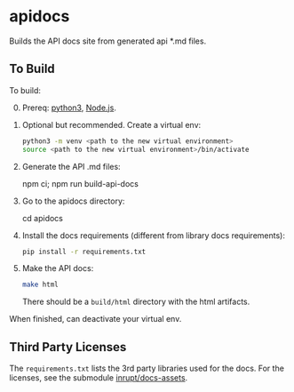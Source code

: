 # apidocs

Builds the API docs site from generated api \*.md files.

## To Build

To build:

0. Prereq: [python3](https://www.python.org/downloads/), [Node.js](https://nodejs.org/).

1. Optional but recommended. Create a virtual env:

   ```sh
   python3 -m venv <path to the new virtual environment>
   source <path to the new virtual environment>/bin/activate
   ```

1. Generate the API .md files:

   npm ci; npm run build-api-docs

1. Go to the apidocs directory:

   cd apidocs

1. Install the docs requirements (different from library docs requirements):

   ```sh
   pip install -r requirements.txt
   ```

1. Make the API docs:

   ```sh
   make html
   ```

   There should be a `build/html` directory with the html artifacts.

When finished, can deactivate your virtual env.

## Third Party Licenses

The `requirements.txt` lists the 3rd party libraries used for the docs.
For the licenses, see the submodule
[inrupt/docs-assets](https://github.com/inrupt/docs-assets#readme).
